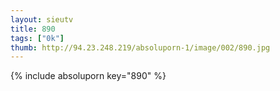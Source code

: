```yaml
--- 
layout: sieutv
title: 890
tags: ["0k"]
thumb: http://94.23.248.219/absoluporn-1/image/002/890.jpg
---
```

{% include absoluporn key="890" %} 

